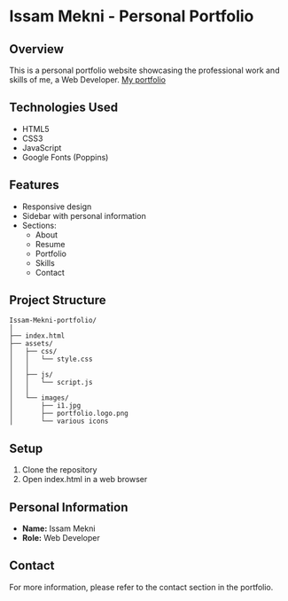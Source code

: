 # Issam Mekni - Personal Portfolio

## Overview
This is a personal portfolio website showcasing the professional work and skills of me, a Web Developer.
[My portfolio](https://issam-mekni.onrender.com)

## Technologies Used
- HTML5
- CSS3
- JavaScript
- Google Fonts (Poppins)

## Features
- Responsive design
- Sidebar with personal information
- Sections:
  - About
  - Resume
  - Portfolio
  - Skills
  - Contact

## Project Structure
```
Issam-Mekni-portfolio/
│
├── index.html         
├── assets/
│   ├── css/
│   │   └── style.css 
│   │
│   ├── js/
│   │   └── script.js  
│   │
│   └── images/       
│       ├── i1.jpg
│       ├── portfolio.logo.png
│       └── various icons
```
## Setup
1. Clone the repository
2. Open index.html in a web browser

## Personal Information
- **Name:** Issam Mekni
- **Role:** Web Developer

## Contact
For more information, please refer to the contact section in the portfolio.

